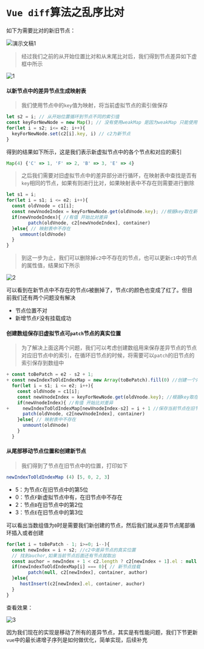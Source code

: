 # `Vue diff`算法之乱序比对

如下为需要比对的新旧节点：

![演示文稿1](/Users/wangly/Documents/study/文章/演示文稿1-9807223.png)

> 经过我们之前的从开始位置比对和从末尾比对后，我们得到节点差异如下虚框中所示

![1](/Users/wangly/Documents/study/文章/1.png)

#### 以新节点中的差异节点生成映射表

> 我们使用节点中的`key`值为映射，将当前虚拟节点的索引做保存

```js
let s2 = i; // 从开始位置循环到节点不同的索引值
const keyForNewNode = new Map(); // 没有使用weakMap 是因为weakMap 只能使用引用类型做key
for(let i = s2; i<= e2; i++){
  keyForNewNode.set(c2[i].key, i) // c2为新节点
}
```

得到的结果如下所示，这是我们表示新虚拟节点中的各个节点和对应的索引

```js
Map(4) {'C' => 1, 'F' => 2, 'B' => 3, 'E' => 4}
```

> 之后我们需要对旧虚拟节点中的差异部分进行循环，在映射表中查找是否有`key`相同的节点，如果有则进行比对，如果映射表中不存在则需要进行删除

```js
let s1 = i;
for(let i = s1; i <= e2; i++){
  const oldVnode = c1[i];
  const newVnodeIndex = keyForNewNode.get(oldVnode.key); //根据key取在新虚拟dom中的索引值
  if(newVnodeIndex){ //有值 开始比对差异
    	patch(oldVnode, c2[newVnodeIndex], container)
  }else{ // 映射表中不存在
     unmount(oldVnode)
  }
}
```

> 到这一步为止，我们可以删除掉`c2`中不存在的节点，也可以更新`c1`中的节点的属性值，结果如下所示

![2](/Users/wangly/Documents/study/文章/2.png)

可以看到在新节点中不存在的节点`G`被删掉了，节点`C`的颜色也变成了红了。但目前我们还有两个问题没有解决

- 节点位置不对
- 新增节点`F`没有挂载成功

#### 创建数组保存旧虚拟节点可`patch`节点的真实位置

> 为了解决上面这两个问题，我们可以考虑创建数组用来保存差异节点的节点对应旧节点中的索引，在循环旧节点的时候，将需要可以`patch`的旧节点的索引保存到数组中

```js
+ const toBePatch = e2 - s2 + 1;
+ const newIndexToOldIndexMap = new Array(toBePatch).fill(0) //创建一个内容都为0的数组
  for(let i = s1; i <= e2; i++){
    const oldVnode = c1[i];
    const newVnodeIndex = keyForNewNode.get(oldVnode.key); //根据key取在新虚拟dom中的索引值
    if(newVnodeIndex){ //有值 开始比对差异
+     newIndexToOldIndexMap[newVnodeIndex-s2] = i + 1 //保存当前节点在旧节点中的位置
      patch(oldVnode, c2[newVnodeIndex], container)
    }else{ // 映射表中不存在
      unmount(oldVnode)
    }
  }
```

#### 从尾部移动节点位置和创建新节点

> 我们得到了节点在旧节点中的位置，打印如下

```js
newIndexToOldIndexMap (4) [5, 0, 2, 3]
```

- 5：为节点`C`在旧节点中的第5位
- 0：节点`F`新虚拟节点中有，在旧节点中不存在
- 2：节点`B`在旧节点中的第2位
- 3：节点`E`在旧节点中的第3位

可以看出当数组值为`0`时是需要我们新创建的节点，然后我们就从差异节点尾部循环插入或者创建

```js
for(let i = toBePatch - 1; i>=0; i--){
  const newIndex = i + s2; //c2中差异节点的真实位置
  // 找到auchor,如果当前节点后面还有节点就取出
  const auchor = newIndex + 1 < c2.length ? c2[newIndex + 1].el : null;
  if(newIndexToOldIndexMap[i] === 0){ // 新节点挂载
    	patch(null, c2[newIndex], container, author)
  }else{
     hostInsert(c2[newIndex].el, container, auchor)
  }
}
```

查看效果：

![3](/Users/wangly/Documents/study/文章/3-9809555.png)

因为我们现在的实现是移动了所有的差异节点，其实是有性能问题，我们下节更新`vue`中的最长递增子序列是如何做优化，简单实现，后续补充

